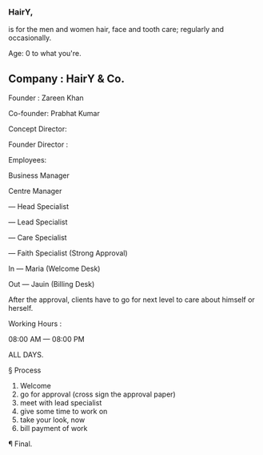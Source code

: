 ### HairY,

is for the men and women hair, face and tooth care; regularly and occasionally.

Age: 0 to what you're.

Company : HairY & Co.
------------------------------
Founder : Zareen Khan 

Co-founder: Prabhat Kumar 

Concept Director:

Founder Director :

Employees:

Business Manager

Centre Manager

 — Head Specialist
 
 — Lead Specialist
 
 — Care Specialist
 
 — Faith Specialist
   (Strong Approval)

 In — Maria (Welcome Desk)
 
 Out — Jauin (Billing Desk)

After the approval, clients have to go for next level to care about himself or herself.

Working Hours :

08:00 AM — 08:00 PM

ALL DAYS.

§ Process

1. Welcome
2. go for approval (cross sign the approval paper)
3. meet with lead specialist
4. give some time to work on
5. take your look, now
6. bill payment of work

¶ Final.
